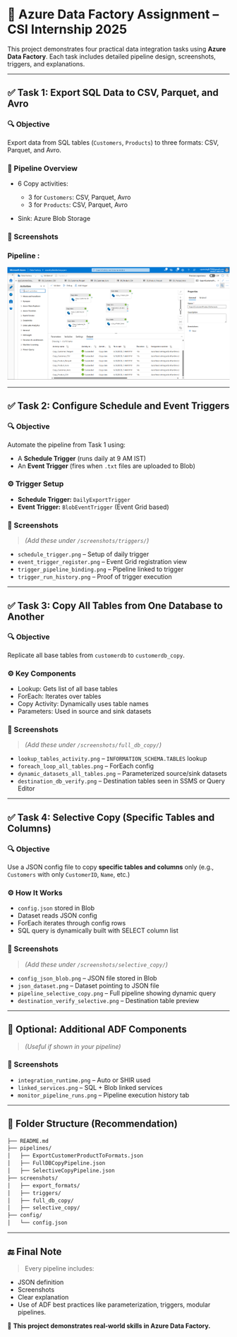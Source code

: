 
# 🚀 Azure Data Factory Assignment – CSI Internship 2025

This project demonstrates four practical data integration tasks using **Azure Data Factory**. Each task includes detailed pipeline design, screenshots, triggers, and explanations.

---

## ✅ Task 1: Export SQL Data to CSV, Parquet, and Avro

### 🔍 Objective

Export data from SQL tables (`Customers`, `Products`) to three formats: CSV, Parquet, and Avro.

### 🧱 Pipeline Overview

* 6 Copy activities:

  * 3 for `Customers`: CSV, Parquet, Avro
  * 3 for `Products`: CSV, Parquet, Avro
* Sink: Azure Blob Storage

### 📸 Screenshots

### Pipeline :

![Screenshots](Screenshots/All_Pipeline/ExportCustomerProductToFormat.png)

---

## ✅ Task 2: Configure Schedule and Event Triggers

### 🔍 Objective

Automate the pipeline from Task 1 using:

* A **Schedule Trigger** (runs daily at 9 AM IST)
* An **Event Trigger** (fires when `.txt` files are uploaded to Blob)

### ⚙️ Trigger Setup

* **Schedule Trigger:** `DailyExportTrigger`
* **Event Trigger:** `BlobEventTrigger` (Event Grid based)

### 📸 Screenshots

> *(Add these under `/screenshots/triggers/`)*

* `schedule_trigger.png` – Setup of daily trigger
* `event_trigger_register.png` – Event Grid registration view
* `trigger_pipeline_binding.png` – Pipeline linked to trigger
* `trigger_run_history.png` – Proof of trigger execution

---

## ✅ Task 3: Copy All Tables from One Database to Another

### 🔍 Objective

Replicate all base tables from `customerdb` to `customerdb_copy`.

### ⚙️ Key Components

* Lookup: Gets list of all base tables
* ForEach: Iterates over tables
* Copy Activity: Dynamically uses table names
* Parameters: Used in source and sink datasets

### 📸 Screenshots

> *(Add these under `/screenshots/full_db_copy/`)*

* `lookup_tables_activity.png` – `INFORMATION_SCHEMA.TABLES` lookup
* `foreach_loop_all_tables.png` – ForEach config
* `dynamic_datasets_all_tables.png` – Parameterized source/sink datasets
* `destination_db_verify.png` – Destination tables seen in SSMS or Query Editor

---

## ✅ Task 4: Selective Copy (Specific Tables and Columns)

### 🔍 Objective

Use a JSON config file to copy **specific tables and columns** only (e.g., `Customers` with only `CustomerID`, `Name`, etc.)

### ⚙️ How It Works

* `config.json` stored in Blob
* Dataset reads JSON config
* ForEach iterates through config rows
* SQL query is dynamically built with SELECT column list

### 📸 Screenshots

> *(Add these under `/screenshots/selective_copy/`)*

* `config_json_blob.png` – JSON file stored in Blob
* `json_dataset.png` – Dataset pointing to JSON file
* `pipeline_selective_copy.png` – Full pipeline showing dynamic query
* `destination_verify_selective.png` – Destination table preview

---

## 🧠 Optional: Additional ADF Components

> *(Useful if shown in your pipeline)*

### 📸 Screenshots

* `integration_runtime.png` – Auto or SHIR used
* `linked_services.png` – SQL + Blob linked services
* `monitor_pipeline_runs.png` – Pipeline execution history tab

---

## 📁 Folder Structure (Recommendation)

```bash
├── README.md
├── pipelines/
│   ├── ExportCustomerProductToFormats.json
│   ├── FullDBCopyPipeline.json
│   ├── SelectiveCopyPipeline.json
├── screenshots/
│   ├── export_formats/
│   ├── triggers/
│   ├── full_db_copy/
│   ├── selective_copy/
├── config/
│   └── config.json
```

---

## 🔚 Final Note

> Every pipeline includes:

* JSON definition
* Screenshots
* Clear explanation
* Use of ADF best practices like parameterization, triggers, modular pipelines.

📌 **This project demonstrates real-world skills in Azure Data Factory.**
